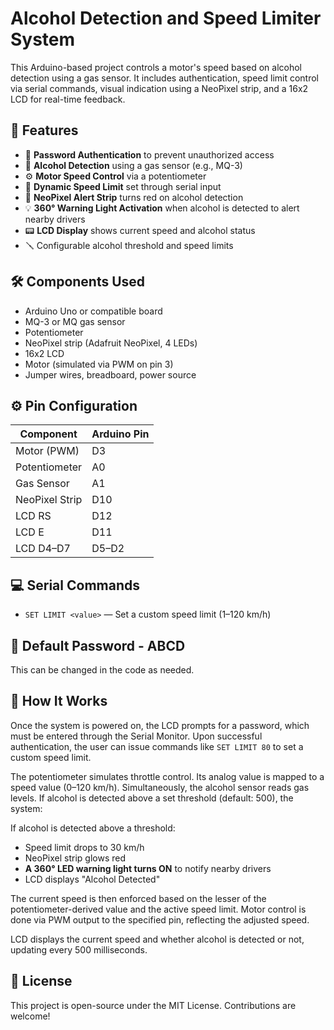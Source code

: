 # Alcohol Detection and Speed Limiter System

This Arduino-based project controls a motor's speed based on alcohol detection using a gas sensor. It includes authentication, speed limit control via serial commands, visual indication using a NeoPixel strip, and a 16x2 LCD for real-time feedback.

## 🚀 Features

- 🔐 **Password Authentication** to prevent unauthorized access
- 🧪 **Alcohol Detection** using a gas sensor (e.g., MQ-3)
- ⚙️ **Motor Speed Control** via a potentiometer
- 🧠 **Dynamic Speed Limit** set through serial input
- 🌈 **NeoPixel Alert Strip** turns red on alcohol detection
- 💡 **360° Warning Light Activation** when alcohol is detected to alert nearby drivers
- 📟 **LCD Display** shows current speed and alcohol status
- 🪛 Configurable alcohol threshold and speed limits

## 🛠️ Components Used

- Arduino Uno or compatible board
- MQ-3 or MQ gas sensor
- Potentiometer
- NeoPixel strip (Adafruit NeoPixel, 4 LEDs)
- 16x2 LCD
- Motor (simulated via PWM on pin 3)
- Jumper wires, breadboard, power source

## ⚙️ Pin Configuration

| Component          | Arduino Pin |
|-------------------|-------------|
| Motor (PWM)       | D3          |
| Potentiometer     | A0          |
| Gas Sensor        | A1          |
| NeoPixel Strip    | D10         |
| LCD RS            | D12         |
| LCD E             | D11         |
| LCD D4–D7         | D5–D2       |

## 💻 Serial Commands

- `SET LIMIT <value>` — Set a custom speed limit (1–120 km/h)

## 🔐 Default Password - ABCD


This can be changed in the code as needed.

## 🧠 How It Works

Once the system is powered on, the LCD prompts for a password, which must be entered through the Serial Monitor. Upon successful authentication, the user can issue commands like `SET LIMIT 80` to set a custom speed limit.

The potentiometer simulates throttle control. Its analog value is mapped to a speed value (0–120 km/h). Simultaneously, the alcohol sensor reads gas levels. If alcohol is detected above a set threshold (default: 500), the system:

If alcohol is detected above a threshold:
- Speed limit drops to 30 km/h
- NeoPixel strip glows red
- **A 360° LED warning light turns ON** to notify nearby drivers
- LCD displays "Alcohol Detected"

The current speed is then enforced based on the lesser of the potentiometer-derived value and the active speed limit. Motor control is done via PWM output to the specified pin, reflecting the adjusted speed.

LCD displays the current speed and whether alcohol is detected or not, updating every 500 milliseconds.

## 📃 License

This project is open-source under the MIT License. Contributions are welcome!


